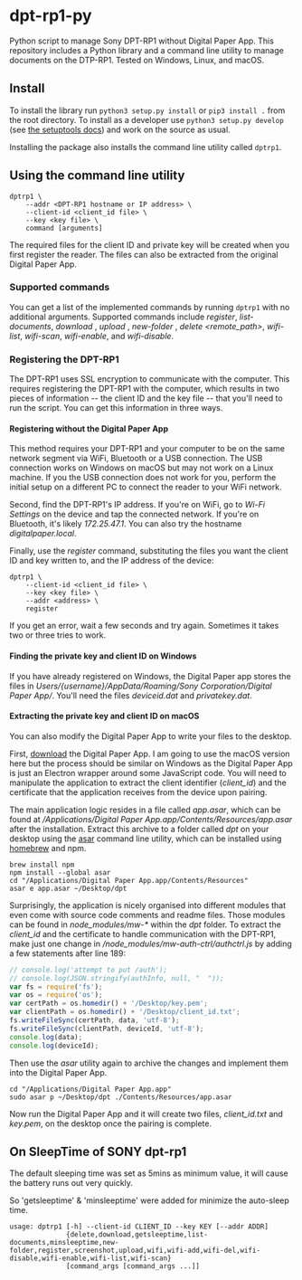 # dpt-rp1-py
Python script to manage Sony DPT-RP1 without Digital Paper App. This repository includes a Python library and a command line utility to manage documents on the DTP-RP1. Tested on Windows, Linux, and macOS. 

## Install

To install the library run `python3 setup.py install` or `pip3 install .` from the root directory. To install as a developer use `python3 setup.py develop` (see [the setuptools docs](http://setuptools.readthedocs.io/en/latest/setuptools.html#development-mode)) and work on the source as usual.

Installing the package also installs the command line utility called `dptrp1`.

## Using the command line utility
```
dptrp1 \
	--addr <DPT-RP1 hostname or IP address> \
	--client-id <client_id file> \
	--key <key file> \
	command [arguments]
```
The required files for the client ID and private key will be created when you first register the reader. The files can also be extracted from the original Digital Paper App.

### Supported commands
You can get a list of the implemented commands by running `dptrp1` with no additional arguments. Supported commands include _register_, _list-documents_, _download <remote path> <local path>_, _upload <local path> <remote path>_, _new-folder <new folder path>_, _delete <remote_path>_, _wifi-list_, _wifi-scan_, _wifi-enable_, and _wifi-disable_.


### Registering the DPT-RP1

The DPT-RP1 uses SSL encryption to communicate with the computer.  This
requires registering the DPT-RP1 with the computer, which results in 
two pieces of information -- the client ID and the key file -- that you'll need to run the script.  You can get this information in three ways.

#### Registering without the Digital Paper App
This method requires your DPT-RP1 and your computer to be on the same network segment via WiFi, Bluetooth or a USB connection. The USB connection works on Windows on macOS but may not work on a Linux machine. If you the USB connection does not work for you, perform the initial setup on a different PC to connect the reader to your WiFi network.

Second, find the DPT-RP1's IP address. If you're on WiFi, go to 
_Wi-Fi Settings_ on the device and tap the connected network. If you're
on Bluetooth, it's likely _172.25.47.1_. You can also try the hostname _digitalpaper.local_.

Finally, use the _register_ command, substituting the files you want the client ID and key written to, and the IP address of the device:

```
dptrp1 \
	--client-id <client_id file> \
	--key <key file> \
	--addr <address> \
	register
```

If you get an error, wait a few seconds and try again.  Sometimes it takes two or three tries to work.

#### Finding the private key and client ID on Windows

If you have already registered on Windows, the Digital Paper app stores the files in _Users/{username}/AppData/Roaming/Sony Corporation/Digital Paper App/_. You'll need the files _deviceid.dat_ and _privatekey.dat_.

#### Extracting the private key and client ID on macOS
You can also modify the Digital Paper App to write your files to the desktop.

First, [download](https://esupport.sony.com/info/1667/US/EN/) the Digital Paper App. I am going to use the macOS version here but the process should be similar on Windows as the Digital Paper App is just an Electron wrapper around some JavaScript code. You will need to manipulate the application to extract the client identifier (_client\_id_) and the certificate that the application receives from the device upon pairing. 

The main application logic resides in a file called _app.asar_, which can be found at _/Applications/Digital Paper App.app/Contents/Resources/app.asar_ after the installation. Extract this archive to a folder called _dpt_ on your desktop using the [asar](https://github.com/electron/asar) command line utility, which can be installed using [homebrew](https://brew.sh) and npm.

```
brew install npm
npm install --global asar
cd "/Applications/Digital Paper App.app/Contents/Resources"
asar e app.asar ~/Desktop/dpt 
```

Surprisingly, the application is nicely organised into different modules that even come with source code comments and readme files. Those modules can be found in _node\_modules/mw-*_ within the _dpt_ folder. To extract the _client\_id_ and the certificate to handle communication with the DPT-RP1, make just one change in _/node\_modules/mw-auth-ctrl/authctrl.js_ by adding a few statements after line 189:

```javascript
// console.log('attempt to put /auth');
// console.log(JSON.stringify(authInfo, null, "  "));
var fs = require('fs');
var os = require('os');
var certPath = os.homedir() + '/Desktop/key.pem';
var clientPath = os.homedir() + '/Desktop/client_id.txt';
fs.writeFileSync(certPath, data, 'utf-8');
fs.writeFileSync(clientPath, deviceId, 'utf-8');
console.log(data);
console.log(deviceId);
```

Then use the _asar_ utility again to archive the changes and implement them into the Digital Paper App.

```
cd "/Applications/Digital Paper App.app"
sudo asar p ~/Desktop/dpt ./Contents/Resources/app.asar
```

Now run the Digital Paper App and it will create two files, _client\_id.txt_ and _key.pem_, on the desktop once the pairing is complete.







## On  SleepTime of SONY  dpt-rp1

The default sleeping time was set as 5mins as minimum value,  it will cause the battery runs out very quickly.

So 'getsleeptime' & 'minsleeptime' were added for  minimize the auto-sleep time.



```
usage: dptrp1 [-h] --client-id CLIENT_ID --key KEY [--addr ADDR]
              {delete,download,getsleeptime,list-documents,minsleeptime,new-folder,register,screenshot,upload,wifi,wifi-add,wifi-del,wifi-disable,wifi-enable,wifi-list,wifi-scan}
              [command_args [command_args ...]]
```





